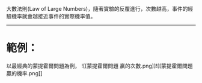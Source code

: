大數法則(Law of Large Numbers)，隨著實驗的反覆進行，次數越高，事件的經驗機率就會越接近事件的實際機率值。
- - -
# 範例：
以最經典的蒙提霍爾問題為例，
![[蒙提霍爾問題 贏的次數.png]]![[蒙提霍爾問題 贏的機率.png]]